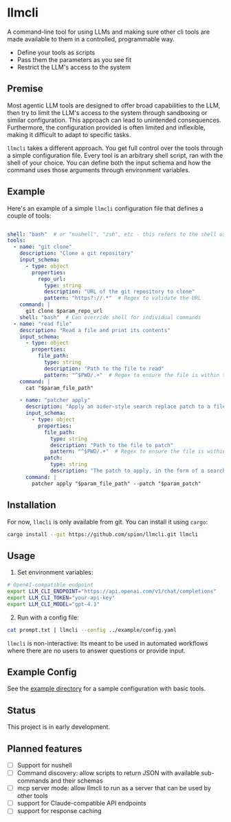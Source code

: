 # llmcli

A command-line tool for using LLMs and making sure other cli tools are made available to them in
a controlled, programmable way.

- Define your tools as scripts
- Pass them the parameters as you see fit
- Restrict the LLM's access to the system

## Premise

Most agentic LLM tools are designed to offer broad capabilities to the LLM, then try to limit
the LLM's access to the system through sandboxing or similar configuration. This approach can lead
to unintended consequences. Furthermore, the configuration provided is often limited and inflexible,
making it difficult to adapt to specific tasks.

`llmcli` takes a different approach. You get full control over the tools through a simple configuration
file. Every tool is an arbitrary shell script, ran with the shell of your choice. You can define both
the input schema and how the command uses those arguments through environment variables.

## Example

Here's an example of a simple `llmcli` configuration file that defines a couple of tools:

```yaml

shell: "bash"  # or "nushell", "zsh", etc - this refers to the shell used to execute commands
tools:
  - name: "git clone"
    description: "Clone a git repository"
    input_schema:
      - type: object
        properties:
          repo_url:
            type: string
            description: "URL of the git repository to clone"
            pattern: "https?://.*"  # Regex to validate the URL
    command: |
      git clone $param_repo_url
    shell: "bash"  # Can override shell for individual commands
  - name: "read file"
    description: "Read a file and print its contents"
    input_schema:
      - type: object
        properties:
          file_path:
            type: string
            description: "Path to the file to read"
            pattern: "^$PWD/.+"  # Regex to ensure the file is within the current working directory
    command: |
      cat "$param_file_path"

    - name: "patcher apply"
      description: "Apply an aider-style search replace patch to a file"
      input_schema:
        - type: object
          properties:
            file_path:
              type: string
              description: "Path to the file to patch"
              pattern: "^$PWD/.+"  # Regex to ensure the file is within the current working directory
            patch:
              type: string
              description: "The patch to apply, in the form of a search and replace string"
      command: |
        patcher apply "$param_file_path" --patch "$param_patch"
```

## Installation

For now, `llmcli` is only available from git. You can install it using `cargo`:

```bash
cargo install --git https://github.com/spion/llmcli.git llmcli
```

## Usage

1. Set environment variables:

```bash
# OpenAI-compatible endpoint
export LLM_CLI_ENDPOINT="https://api.openai.com/v1/chat/completions"
export LLM_CLI_TOKEN="your-api-key"
export LLM_CLI_MODEL="gpt-4.1"
```

2. Run with a config file:

```bash
cat prompt.txt | llmcli --config ../example/config.yaml
```

`llmcli` is non-interactive: Its meant to be used in automated workflows where there are no users
to answer questions or provide input.

## Example Config

See the [example directory](./example) for a sample configuration with basic tools.

## Status

This project is in early development.

## Planned features

- [ ] Support for nushell
- [ ] Command discovery: allow scripts to return JSON with available sub-commands and their schemas
- [ ] mcp server mode: allow llmcli to run as a server that can be used by other tools
- [ ] support for Claude-compatible API endpoints
- [ ] support for response caching
